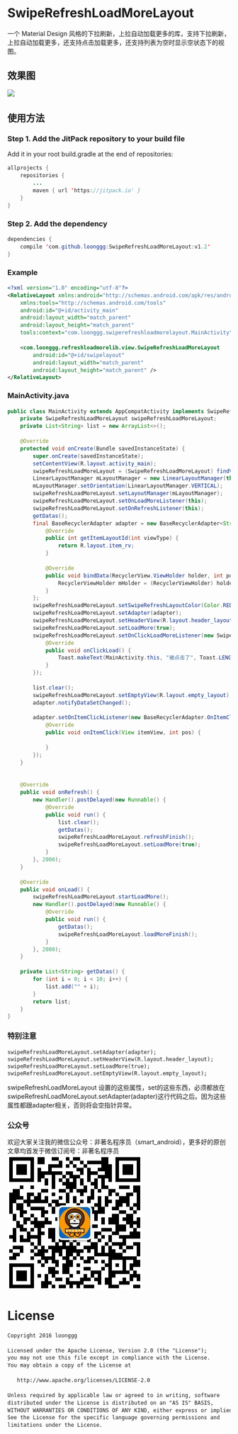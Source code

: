 # SwipeRefreshLoadMoreLayout
一个 Material Design 风格的下拉刷新，上拉自动加载更多的库，支持下拉刷新，上拉自动加载更多，还支持点击加载更多，还支持列表为空时显示空状态下的视图。

## 效果图
![](https://raw.githubusercontent.com/loonggg/SwipeRefreshLoadMoreLayout/master/image/ssd.gif)

## 使用方法
### Step 1. Add the JitPack repository to your build file 
Add it in your root build.gradle at the end of repositories:
```java
allprojects {
	repositories {
		...
		maven { url 'https://jitpack.io' }
	}
}
```

### Step 2. Add the dependency
```java
dependencies {
	compile 'com.github.loonggg:SwipeRefreshLoadMoreLayout:v1.2'
}
```

### Example
```xml
<?xml version="1.0" encoding="utf-8"?>
<RelativeLayout xmlns:android="http://schemas.android.com/apk/res/android"
    xmlns:tools="http://schemas.android.com/tools"
    android:id="@+id/activity_main"
    android:layout_width="match_parent"
    android:layout_height="match_parent"
    tools:context="com.loonggg.swiperefreshloadmorelayout.MainActivity">

    <com.loonggg.refreshloadmorelib.view.SwipeRefreshLoadMoreLayout
        android:id="@+id/swipelayout"
        android:layout_width="match_parent"
        android:layout_height="match_parent" />
</RelativeLayout>
```

### MainActivity.java
```java
public class MainActivity extends AppCompatActivity implements SwipeRefreshLoadMoreLayout.OnRefreshListener, SwipeRefreshLoadMoreLayout.OnLoadMoreListener {
    private SwipeRefreshLoadMoreLayout swipeRefreshLoadMoreLayout;
    private List<String> list = new ArrayList<>();

    @Override
    protected void onCreate(Bundle savedInstanceState) {
        super.onCreate(savedInstanceState);
        setContentView(R.layout.activity_main);
        swipeRefreshLoadMoreLayout = (SwipeRefreshLoadMoreLayout) findViewById(R.id.swipelayout);
        LinearLayoutManager mLayoutManager = new LinearLayoutManager(this);
        mLayoutManager.setOrientation(LinearLayoutManager.VERTICAL);
        swipeRefreshLoadMoreLayout.setLayoutManager(mLayoutManager);
        swipeRefreshLoadMoreLayout.setOnLoadMoreListener(this);
        swipeRefreshLoadMoreLayout.setOnRefreshListener(this);
        getDatas();
        final BaseRecyclerAdapter adapter = new BaseRecyclerAdapter<String>(this, list) {
            @Override
            public int getItemLayoutId(int viewType) {
                return R.layout.item_rv;
            }

            @Override
            public void bindData(RecyclerView.ViewHolder holder, int position, String item) {
                RecyclerViewHolder mHolder = (RecyclerViewHolder) holder;
            }
        };
        swipeRefreshLoadMoreLayout.setSwipeRefreshLayoutColor(Color.RED, Color.BLUE, Color.GREEN);
        swipeRefreshLoadMoreLayout.setAdapter(adapter);
        swipeRefreshLoadMoreLayout.setHeaderView(R.layout.header_layout);
        swipeRefreshLoadMoreLayout.setLoadMore(true);
        swipeRefreshLoadMoreLayout.setOnClickLoadMoreListener(new SwipeRefreshLoadMoreLayout.OnClickLoadMoreListener() {
            @Override
            public void onClickLoad() {
                Toast.makeText(MainActivity.this, "被点击了", Toast.LENGTH_SHORT).show();
            }
        });

        list.clear();
        swipeRefreshLoadMoreLayout.setEmptyView(R.layout.empty_layout);
        adapter.notifyDataSetChanged();

        adapter.setOnItemClickListener(new BaseRecyclerAdapter.OnItemClickListener() {
            @Override
            public void onItemClick(View itemView, int pos) {

            }
        });
    }


    @Override
    public void onRefresh() {
        new Handler().postDelayed(new Runnable() {
            @Override
            public void run() {
                list.clear();
                getDatas();
                swipeRefreshLoadMoreLayout.refreshFinish();
                swipeRefreshLoadMoreLayout.setLoadMore(true);
            }
        }, 2000);
    }

    @Override
    public void onLoad() {
        swipeRefreshLoadMoreLayout.startLoadMore();
        new Handler().postDelayed(new Runnable() {
            @Override
            public void run() {
                getDatas();
                swipeRefreshLoadMoreLayout.loadMoreFinish();
            }
        }, 2000);
    }

    private List<String> getDatas() {
        for (int i = 0; i < 10; i++) {
            list.add("" + i);
        }
        return list;
    }
}
```

### 特别注意
```
swipeRefreshLoadMoreLayout.setAdapter(adapter);
swipeRefreshLoadMoreLayout.setHeaderView(R.layout.header_layout);
swipeRefreshLoadMoreLayout.setLoadMore(true);
swipeRefreshLoadMoreLayout.setEmptyView(R.layout.empty_layout);
```
swipeRefreshLoadMoreLayout 设置的这些属性，set的这些东西，必须都放在swipeRefreshLoadMoreLayout.setAdapter(adapter)这行代码之后。因为这些属性都跟adapter相关，否则将会空指针异常。

### 公众号
欢迎大家关注我的微信公众号：非著名程序员（smart_android），更多好的原创文章均首发于微信订阅号：非著名程序员
![](https://raw.githubusercontent.com/loonggg/BlogImages/master/%E5%85%AC%E4%BC%97%E5%8F%B7%E4%BA%8C%E7%BB%B4%E7%A0%81/erweima.jpg)

# License
```xml
Copyright 2016 loonggg

Licensed under the Apache License, Version 2.0 (the "License");
you may not use this file except in compliance with the License.
You may obtain a copy of the License at

   http://www.apache.org/licenses/LICENSE-2.0

Unless required by applicable law or agreed to in writing, software
distributed under the License is distributed on an "AS IS" BASIS,
WITHOUT WARRANTIES OR CONDITIONS OF ANY KIND, either express or implied.
See the License for the specific language governing permissions and
limitations under the License.
```
